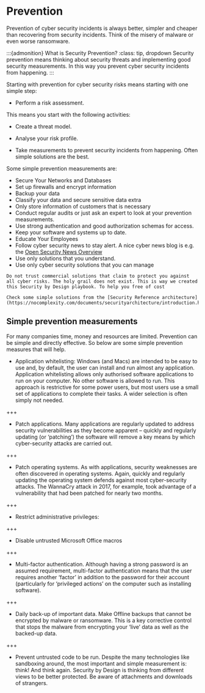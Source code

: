 # Prevention

Prevention of cyber security incidents is always better, simpler and cheaper than recovering from security incidents. Think of the misery of malware or even worse ransomware. 


:::{admonition} What is Security Prevention?
:class: tip, dropdown
Security prevention means thinking about security threats and implementing good security measurements. In this way you prevent cyber security incidents from happening. 
:::


Starting with prevention for cyber security risks means starting with one simple step:
* Perform a risk assessment. 

This means you start with the following activities:

* Create a threat model. 

* Analyse your risk profile.

* Take measurements to prevent security incidents from happening. Often simple solutions are the best. 


Some simple prevention measurements are:
* Secure Your Networks and Databases
 * Set up firewalls and encrypt information
* Backup your data
* Classify your data and secure sensitive data extra
*  Only store information of customers that is necessary
* Conduct regular audits or just ask an expert to look at your prevention measurements. 
* Use strong authentication and good authorization schemas for access.
* Keep your software and systems up to date.
* Educate Your Employees
* Follow cyber security news to stay alert. A nice cyber news blog is e.g. the [Open Security News Overview](https://nocomplexity.com/open-security-news/)
* Use only solutions that you understand.
* Use only cyber security solutions that you can manage


```{note} The holy grail does not exist.
Do not trust commercial solutions that claim to protect you against all cyber risks. The holy grail does not exist. This is way we created this Security by Design playbook. To help you free of cost
```

```{tip} Read more:
Check some simple solutions from the [Security Reference architecture](https://nocomplexity.com/documents/securityarchitecture/introduction.html).
```

## Simple prevention measurements 

For many companies time, money and resources are limited. Prevention can be simple and directly effective. So below are some simple prevention measures that will help.

* Application whitelisting: Windows (and Macs) are intended to be easy to use and, by default, the user can install and run almost any application. Application whitelisting allows only authorised software applications to run on your computer. No other software is allowed to run. This approach is restrictive for some power users, but most users use a small set of applications to complete their tasks. A wider selection is often simply not needed.

+++

*  Patch applications. Many applications are regularly updated to address security vulnerabilities as they become apparent – quickly and regularly updating (or ‘patching’) the software will remove a key means by which cyber-security attacks are carried out.  

+++ 

*  Patch operating systems. As with applications, security weaknesses are often discovered in operating systems. Again, quickly and regularly updating the operating system defends against most cyber-security attacks. The WannaCry attack in 2017, for example, took advantage of a vulnerability that had been patched for nearly two months. 

+++ 
*  Restrict administrative privileges:

+++ 
*  Disable untrusted Microsoft Office macros  

+++ 

*  Multi-factor authentication. Although having a strong password is an assumed requirement, multi-factor authentication means that the user requires another ‘factor’ in addition to the password for their account (particularly for ‘privileged actions’ on the computer such as installing software). 

+++ 

* Daily back-up of important data.  Make Offline backups that cannot be encrypted by malware or ransomware. This is a key corrective control that stops the malware from encrypting your ‘live’ data as well as the backed-up data.

+++ 

* Prevent untrusted code to be run. Despite the many technologies like sandboxing around, the most important and simple measurement is: think! And think again. Security by Design is thinking from different views to be better protected. Be aware of attachments and downloads of strangers.

